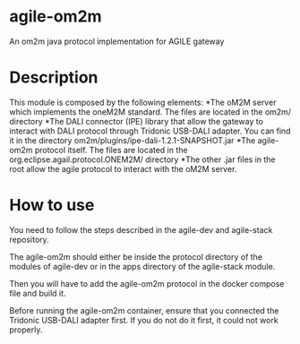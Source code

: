 <!--
# Copyright (C) 2018 SRC Solution.
# All rights reserved. This program and the accompanying materials
# are made available under the terms of the Eclipse Public License 2.0
# which accompanies this distribution, and is available at
# https://www.eclipse.org/legal/epl-2.0/
#
# SPDX-License-Identifier: EPL-2.0
# 
# Contributors:
#     SRC Solution - Pilot Things / GFA - initial API and implementation
-->

# agile-om2m
An om2m java protocol implementation for AGILE gateway

# Description
This module is composed by the following elements:
*The oM2M server which implements the oneM2M standard. The files are located in the om2m/ directory
*The DALI connector (IPE) library that allow the gateway to interact with DALI protocol through Tridonic USB-DALI adapter. You can find it in the directory om2m/plugins/ipe-dali-1.2.1-SNAPSHOT.jar
*The agile-om2m protocol itself. The files are located in the org.eclipse.agail.protocol.ONEM2M/ directory
*The other .jar files in the root allow the agile protocol to interact with the oM2M server.

# How to use
You need to follow the steps described in the agile-dev and agile-stack repository.

The agile-om2m should either be inside the protocol directory of the modules of agile-dev or in the apps directory of the agile-stack module.

Then you will have to add the agile-om2m protocol in the docker compose file and build it.

Before running the agile-om2m container, ensure that you connected the Tridonic USB-DALI adapter first. If you do not do it first, it could not work properly.
